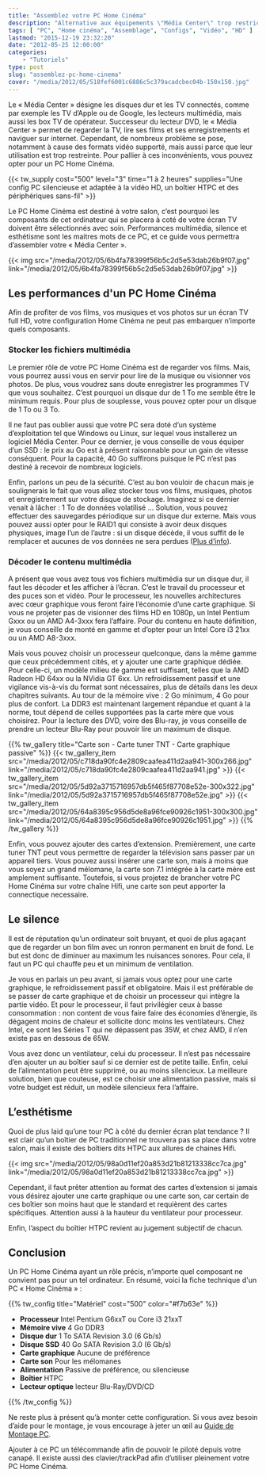 ```yaml
---
title: "Assemblez votre PC Home Cinéma"
description: "Alternative aux équipements \"Média Center\" trop restrictifs, voici quelques conseils pour concevoir et monter votre PC Home Cinéma."
tags: [ "PC", "Home cinéma", "Assemblage", "Configs", "Vidéo", "HD" ]
lastmod: "2015-12-19 23:32:20"
date: "2012-05-25 12:00:00"
categories:
    - "Tutoriels"
type: post
slug: "assemblez-pc-home-cinema"
cover: "/media/2012/05/518fef6001c6886c5c379acadcbec04b-150x150.jpg"
---
```


Le « Média Center » désigne les disques dur et les TV connectés, comme par exemple les TV d’Apple ou de Google, les lecteurs multimédia, mais aussi les box TV de opérateur. Successeur du lecteur DVD, le « Média Center » permet de regarder la TV, lire ses films et ses enregistrements et naviguer sur internet. Cependant, de nombreux problème se pose, notamment à cause des formats vidéo supporté, mais aussi parce que leur utilisation est trop restreinte. Pour pallier à ces inconvénients, vous pouvez opter pour un PC Home Cinéma.

{{< tw_supply cost="500" level="3" time="1 à 2 heures" supplies="Une config PC silencieuse et adaptée à la vidéo HD, un boîtier HTPC et des périphériques sans-fil" >}}

Le PC Home Cinéma est destiné à votre salon, c’est pourquoi les composants de cet ordinateur qui se placera à coté de votre écran TV doivent être sélectionnés avec soin. Performances multimédia, silence et esthétisme sont les maitres mots de ce PC, et ce guide vous permettra d’assembler votre « Média Center ».

{{< img src="/media/2012/05/6b4fa78399f56b5c2d5e53dab26b9f07.jpg" link="/media/2012/05/6b4fa78399f56b5c2d5e53dab26b9f07.jpg" >}}

## Les performances d'un PC Home Cinéma

Afin de profiter de vos films, vos musiques et vos photos sur un écran TV full HD, votre configuration Home Cinéma ne peut pas embarquer n’importe quels composants.

### Stocker les fichiers multimédia

Le premier rôle de votre PC Home Cinéma est de regarder vos films. Mais, vous pourrez aussi vous en servir pour lire de la musique ou visionner vos photos. De plus, vous voudrez sans doute enregistrer les programmes TV que vous souhaitez. C’est pourquoi un disque dur de 1 To me semble être le minimum requis. Pour plus de souplesse, vous pouvez opter pour un disque de 1 To ou 3 To.

Il ne faut pas oublier aussi que votre PC sera doté d’un système d’exploitation tel que Windows ou Linux, sur lequel vous installerez un logiciel Média Center. Pour ce dernier, je vous conseille de vous équiper d’un SSD : le prix au Go est à présent raisonnable pour un gain de vitesse conséquent. Pour la capacité, 40 Go suffirons puisque le PC n’est pas destiné à recevoir de nombreux logiciels.

Enfin, parlons un peu de la sécurité. C’est au bon vouloir de chacun mais je soulignerais le fait que vous allez stocker tous vos films, musiques, photos et enregistrement sur votre disque de stockage. Imaginez si ce dernier venait à lâcher : 1 To de données volatilisé … Solution, vous pouvez effectuer des sauvegardes périodique sur un disque dur externe. Mais vous pouvez aussi opter pour le RAID1 qui consiste à avoir deux disques physiques, image l’un de l’autre : si un disque décède, il vous suffit de le remplacer et aucunes de vos données ne sera perdues ([Plus d’info](http://tuto-wibb.krafft.ovh/?p=20070717)).

### Décoder le contenu multimédia

A présent que vous avez tous vos fichiers multimédia sur un disque dur, il faut les décoder et les afficher à l’écran. C’est le travail du processeur et des puces son et vidéo. Pour le processeur, les nouvelles architectures avec cœur graphique vous feront faire l’économie d’une carte graphique. Si vous ne projeter pas de visionner des films HD en 1080p, un Intel Pentium Gxxx ou un AMD A4-3xxx fera l’affaire. Pour du contenu en haute définition, je vous conseille de monté en gamme et d’opter pour un Intel Core i3 21xx ou un AMD A8-3xxx.

Mais vous pouvez choisir un processeur quelconque, dans la même gamme que ceux précédemment cités, et y ajouter une carte graphique dédiée. Pour celle-ci, un modèle milieu de gamme est suffisant, telles que la AMD Radeon HD 64xx ou la NVidia GT 6xx. Un refroidissement passif et une vigilance vis-à-vis du format sont nécessaires, plus de détails dans les deux chapitres suivants.
Au tour de la mémoire vive : 2 Go minimum, 4 Go pour plus de confort. La DDR3 est maintenant largement répandue et quant à la norme, tout dépend de celles supportées pas la carte mère que vous choisirez. Pour la lecture des DVD, voire des Blu-ray, je vous conseille de prendre un lecteur Blu-Ray pour pouvoir lire un maximum de disque.

{{% tw_gallery title="Carte son - Carte tuner TNT - Carte graphique passive" %}}
{{< tw_gallery_item src="/media/2012/05/c718da90fc4e2809caafea411d2aa941-300x266.jpg" link="/media/2012/05/c718da90fc4e2809caafea411d2aa941.jpg" >}}
{{< tw_gallery_item src="/media/2012/05/5d92a3715716957db5f465f87708e52e-300x322.jpg" link="/media/2012/05/5d92a3715716957db5f465f87708e52e.jpg" >}}
{{< tw_gallery_item src="/media/2012/05/64a8395c956d5de8a96fce90926c1951-300x300.jpg" link="/media/2012/05/64a8395c956d5de8a96fce90926c1951.jpg" >}}
{{% /tw_gallery %}}

Enfin, vous pouvez ajouter des cartes d’extension. Premièrement, une carte tuner TNT peut vous permettre de regarder la télévision sans passer par un appareil tiers. Vous pouvez aussi insérer une carte son, mais à moins que vous soyez un grand mélomane, la carte son 7.1 intégrée à la carte mère est amplement suffisante. Toutefois, si vous projetez de brancher votre PC Home Cinéma sur votre chaîne Hifi, une carte son peut apporter la connectique necessaire.

## Le silence

Il est de réputation qu’un ordinateur soit bruyant, et quoi de plus agaçant que de regarder un bon film avec un ronron permanent en bruit de fond. Le but est donc de diminuer au maximum les nuisances sonores. Pour cela, il faut un PC qui chauffe peu et un minimum de ventilation.

Je vous en parlais un peu avant, si jamais vous optez pour une carte graphique, le refroidissement passif et obligatoire. Mais il est préférable de se passer de carte graphique et de choisir un processeur qui intègre la partie vidéo. Et pour le processeur, il faut privilégier ceux à basse consommation : non content de vous faire faire des économies d’énergie, ils dégagent moins de chaleur et sollicite donc moins les ventilateurs. Chez Intel, ce sont les Séries T qui ne dépassent pas 35W, et chez AMD, il n’en existe pas en dessous de 65W.

Vous avez donc un ventilateur, celui du processeur. Il n’est pas nécessaire d’en ajouter un au boîtier sauf si ce dernier est de petite taille. Enfin, celui de l’alimentation peut être supprimé, ou au moins silencieux. La meilleure solution, bien que couteuse, est ce choisir une alimentation passive, mais si votre budget est réduit, un modèle silencieux fera l’affaire.

## L’esthétisme

Quoi de plus laid qu’une tour PC à côté du dernier écran plat tendance ? Il est clair qu’un boîtier de PC traditionnel ne trouvera pas sa place dans votre salon, mais il existe des boîtiers dits HTPC aux allures de chaines Hifi.

{{< img src="/media/2012/05/98a0d11ef20a853d21b81213338cc7ca.jpg" link="/media/2012/05/98a0d11ef20a853d21b81213338cc7ca.jpg" >}}

Cependant, il faut prêter attention au format des cartes d’extension si jamais vous désirez ajouter une carte graphique ou une carte son, car certain de ces boîtier son moins haut que le standard et requièrent des cartes spécifiques. Attention aussi à la hauteur du ventilateur pour processeur.

Enfin, l’aspect du boîtier HTPC revient au jugement subjectif de chacun.

## Conclusion

Un PC Home Cinéma ayant un rôle précis, n’importe quel composant ne convient pas pour un tel ordinateur. En résumé, voici la fiche technique d'un PC « Home Cinéma » :

{{% tw_config title="Matériel" cost="500" color="#f7b63e" %}}

- **Processeur** Intel Pentium G6xxT ou Core i3 21xxT
- **Mémoire vive** 4 Go DDR3
- **Disque dur** 1 To SATA Revision 3.0 (6 Gb/s)
- **Disque SSD** 40 Go SATA Revision 3.0 (6 Gb/s)
- **Carte graphique** Aucune de préférence
- **Carte son** Pour les mélomanes
- **Alimentation** Passive de préférence, ou silencieuse
- **Boîtier** HTPC
- **Lecteur optique** lecteur Blu-Ray/DVD/CD

{{% /tw_config %}}

Ne reste plus à présent qu’à monter cette configuration. Si vous avez besoin d’aide pour le montage, je vous encourage à jeter un œil au [Guide de Montage PC](http://tuto-wibb.krafft.ovh/?page_id=20121434).

Ajouter à ce PC un télécommande afin de pouvoir le piloté depuis votre canapé. Il existe aussi des clavier/trackPad afin d’utiliser pleinement votre PC Home Cinéma.